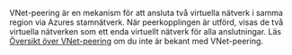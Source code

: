 VNet-peering är en mekanism för att ansluta två virtuella nätverk i samma region via Azures stamnätverk. När peerkopplingen är utförd, visas de två virtuella nätverken som ett enda virtuellt nätverk för alla anslutningar. Läs [Översikt över VNet-peering](../articles/virtual-network/virtual-network-peering-overview.md) om du inte är bekant med VNet-peering.

<!--HONumber=Sep16_HO4-->


